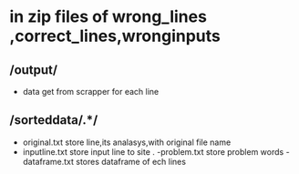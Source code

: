 # in zip files  of wrong_lines ,correct_lines,wronginputs
## /output/
- data get from scrapper for each line

## /sorteddata/.*/
- original.txt store line,its analasys,with original file name
- inputline.txt store input line to site .
-problem.txt store problem words
-dataframe.txt stores dataframe of ech lines
